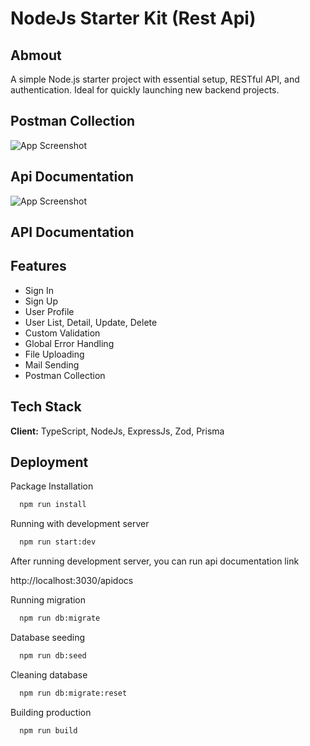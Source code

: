 
# NodeJs Starter Kit (Rest Api)

## Abmout 

A simple Node.js starter project with essential setup, RESTful API, and authentication. Ideal for quickly launching new backend projects.

## Postman Collection

![App Screenshot](https://github.com/aungpaingsoe-dev/nodejs-starterkit-restapi/blob/main/docs/postman.png?raw=true)

## Api Documentation

![App Screenshot](https://github.com/aungpaingsoe-dev/nodejs-starterkit-restapi/blob/main/docs/apidocs.png?raw=true)

## API Documentation

## Features

- Sign In
- Sign Up 
- User Profile 
- User List, Detail, Update, Delete
- Custom Validation
- Global Error Handling
- File Uploading
- Mail Sending
- Postman Collection 

## Tech Stack

**Client:** TypeScript, NodeJs, ExpressJs, Zod, Prisma 

## Deployment

Package Installation

```bash
  npm run install
```

Running with development server

```bash
  npm run start:dev
```

After running development server, you can run api documentation link

http://localhost:3030/apidocs

Running migration 

```bash
  npm run db:migrate
```

Database seeding 

```bash
  npm run db:seed
```

Cleaning database

```bash
  npm run db:migrate:reset
```

Building production

```bash
  npm run build
```



